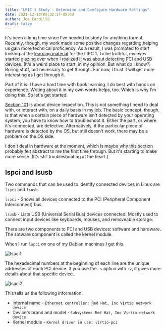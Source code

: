 ```yaml
---
title: "LPIC 1 Study - Determine and Configure Hardware Settings"
date: 2021-12-13T08:32:17-05:00
author: Joe Cardillo
draft: false 
---
```


It's been a long time since I've needed to study for anything formal. Recently, though, my work made some positive changes regarding helping us gain more technical proficiency. As a result, I was prompted to start looking at the [learning material](https://learning.lpi.org/en/learning-materials/101-500/101/101.1/101.1_01/) for the LIPC 1. To be truthful, my eyes started glazing over when I realized it was about detecting PCI and USB devices. (It's a weird place to start, in my opinion. But what do I know?) Boring stuff, but necessary to get through. For now, I trust it will get more interesting as I get through it.

Part of it is: I have a hard time with book learning. I do best with hands on experience. Writing about it in my own words helps, too. Which is why I'm doing this. So let's get started.

[Section 101](https://learning.lpi.org/en/learning-materials/101-500/101/101.1/101.1_01/) is about device inspection. This is not something I need to deal with, or interact with, on a daily basis in my job. The basic concept, though, is that when a certain piece of hardware isn't detected by your operating system, you have to know how to troubleshoot it. Either the part, or where it's connected, are defective. Alternatively, if the particular piece of hardware is detected by the OS, but still doesn't work, there may be a problem on the OS side.

I don't deal in hardware at the moment, which is maybe why this section probably felt abstract to me the first time through. But it's starting to make more sense. (It's still troubleshooting at the heart.)


## lspci and lsusb

Two commands that can be used to identify connected devices in Linux are `lspci` and `lsusb`.

`lspci` - Shows all devices connected to the PCI (Peripheral Component Interconnect) bus.

`lsusb` - Lists USB (Universal Serial Bus) devices connected. Mostly used to connect input devices like keyboards, mouses, and removeable storage.

There are two components to PCI and USB devices: software and hardware. The sotware component is called the kernel module.

When I run `lspci` on one of my Debian machines I get this.

![lspci1](/files/lspci1.png)

The hexadecimal numbers at the beginning of each line are the unique addresses of each PCI device. If you use the `-s` option with `-v`, it gives more details about that specific device.

![lspci2](/files/lspci2.png)

This tells us the following information:

* Internal name - `Ethernet controller: Red Hat, Inc Virtio network device`
* Device's brand and model - `Subsystem: Red Hat, Inc Virtio network device`
* Kernel module - `Kernel driver in use: virtio-pci`

